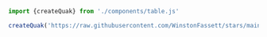 
```js
import {createQuak} from './components/table.js'
```

<style>
  .observablehq--block {
    background: white;
  }
</style>


```js echo
createQuak('https://raw.githubusercontent.com/WinstonFassett/stars/main/stars.csv')

```
